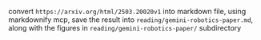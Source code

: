 convert `https://arxiv.org/html/2503.20020v1` into markdown file, using markdownify mcp, save the result into `reading/gemini-robotics-paper.md`, along with the figures in `reading/gemini-robotics-paper/` subdirectory